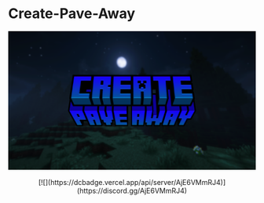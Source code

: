# Create-Pave-Away
![](https://github.com/GamerVerse722/Create-Pave-Away/blob/main/Create%20Pave%20Away%20Wide.png?raw=true)

<div align="center">
[![](https://dcbadge.vercel.app/api/server/AjE6VMmRJ4)](https://discord.gg/AjE6VMmRJ4)
</div>
